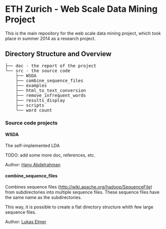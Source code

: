 # ETH Zurich - Web Scale Data Mining Project

This is the main repository for the web scale data mining project, which took place in summer 2014 as a research project.

## Directory Structure and Overview

<pre>
├── doc - the report of the project
└── src - the source code
    ├── WSDA
    ├── combine_sequence_files
    ├── examples
    ├── html_to_text_conversion
    ├── remove_infrequent_words
    ├── results_display
    ├── scripts
    └── word_count
</pre>

### Source code projects

#### WSDA

The self-implemented LDA

TODO: add some more doc, references, etc.

Author: [Hany Abdelrahman](https://github.com/hany-abdelrahman)

#### combine_sequence_files

Combines sequence files (http://wiki.apache.org/hadoop/SequenceFile) from subdirectories
into multiple sequence files. These sequence files have the same name as the subdirectories.

This way, it is possible to create a flat directory structure whith few large sequence files.

Author: [Lukas Elmer](https://github.com/lukaselmer)



